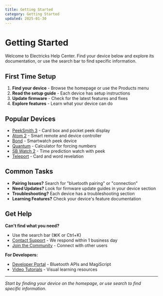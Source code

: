 ```yaml
---
title: Getting Started
category: Getting Started
updated: 2025-01-30
---
```


# Getting Started

Welcome to Electricks Help Center. Find your device below and explore its documentation, or use the search bar to find specific information.

## First Time Setup

1. **Find your device** - Browse the homepage or use the Products menu
2. **Read the setup guide** - Each device has setup instructions
3. **Update firmware** - Check for the latest features and fixes
4. **Explore features** - Learn what your device can do

## Popular Devices

- [PeekSmith 3](/docs/peeksmith-3) - Card box and pocket peek display
- [Atom 2](/docs/atom-remote) - Smart remote and device controller
- [Bond](/docs/bond) - Smartwatch peek device
- [Quantum](/docs/quantum) - Calculator for forcing numbers
- [SB Watch 2](/docs/sb-watch-2) - Time prediction watch with peek
- [Teleport](/docs/teleport) - Card and word revelation

## Common Tasks

- **Pairing Issues?** Search for "bluetooth pairing" or "connection"
- **Need Updates?** Look for firmware update guides in your device section
- **Troubleshooting?** Each device has a troubleshooting section
- **Learning Features?** Check your device's feature documentation

## Get Help

**Can't find what you need?**
- Use the search bar (⌘K or Ctrl+K)
- [Contact Support](/contact) - We respond within 1 business day
- [Join the Community](https://www.facebook.com/groups/electricks) - Connect with other users

**For Developers:**
- [Developer Portal](https://developers.electricks.info) - Bluetooth APIs and MagiScript
- [Video Tutorials](https://watch.electricks.info) - Visual learning resources

---

*Start by finding your device on the homepage, or use search to find specific information.*

